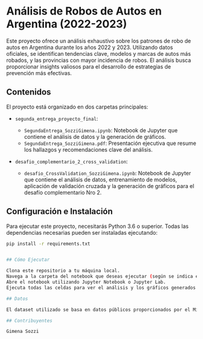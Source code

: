 # Análisis de Robos de Autos en Argentina (2022-2023)

Este proyecto ofrece un análisis exhaustivo sobre los patrones de robo de autos en Argentina durante los años 2022 y 2023. Utilizando datos oficiales, se identifican tendencias clave, modelos y marcas de autos más robados, y las provincias con mayor incidencia de robos. El análisis busca proporcionar insights valiosos para el desarrollo de estrategias de prevención más efectivas.

## Contenidos

El proyecto está organizado en dos carpetas principales:

- `segunda_entrega_proyecto_final`:
  - `SegundaEntrega_SozziGimena.ipynb`: Notebook de Jupyter que contiene el análisis de datos y la generación de gráficos.
  - `SegundaEntrega_SozziGimena.pdf`: Presentación ejecutiva que resume los hallazgos y recomendaciones clave del análisis.
  
- `desafio_complementario_2_cross_validation`:
  - `desafio_CrossValidation_SozziGimena.ipynb`: Notebook de Jupyter que contiene el análisis de datos, entrenamiento de modelos, aplicación de validación cruzada y la generación de gráficos para el desafío complementario Nro 2.


## Configuración e Instalación


Para ejecutar este proyecto, necesitarás Python 3.6 o superior. Todas las dependencias necesarias pueden ser instaladas ejecutando:

```bash
pip install -r requirements.txt


## Cómo Ejecutar

Clona este repositorio a tu máquina local.
Navega a la carpeta del notebook que deseas ejecutar (según se indica en la sección de contenidos).
Abre el notebook utilizando Jupyter Notebook o Jupyter Lab.
Ejecuta todas las celdas para ver el análisis y los gráficos generados.

## Datos

El dataset utilizado se basa en datos públicos proporcionados por el Ministerio de Justicia y Derechos Humanos de Argentina, accesibles [aquí](https://datos.gob.ar/dataset/justicia-robos-recuperos-autos). El dataset abarca robos y recuperaciones de autos reportados entre enero de 2022 y diciembre de 2023.

## Contribuyentes

Gimena Sozzi



